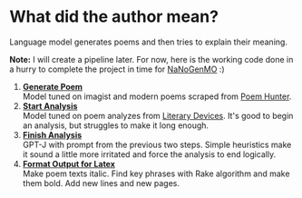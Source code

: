 # What did the author mean?
Language model generates poems and then tries to explain their meaning.

**Note:** I will create a pipeline later. For now, here is the working code done in a hurry to complete the project in 
time for [NaNoGenMO](https://github.com/NaNoGenMo/2022) :)

1. **[Generate Poem](https://github.com/yashkens/PoetryInterpreter/blob/main/poem_generation.py)**  
Model tuned on imagist and modern poems scraped from [Poem Hunter](https://www.poemhunter.com/).
2. **[Start Analysis](https://github.com/yashkens/PoetryInterpreter/blob/main/poem_generation.py)**  
Model tuned on poem analyzes from [Literary Devices](https://literarydevices.net/poem-analysis/).
It's good to begin an analysis, but struggles to make it long enough.
3. **[Finish Analysis](https://github.com/yashkens/PoetryInterpreter/blob/main/generate_analysis_end.py)**  
GPT-J with prompt from the previous two steps. Simple heuristics make it sound a little more
irritated and force the analysis to end logically.
4. **[Format Output for Latex](https://github.com/yashkens/PoetryInterpreter/blob/main/generate_analysis_end.py)**  
Make poem texts italic. Find key phrases with Rake algorithm and make them bold.
Add new lines and new pages.